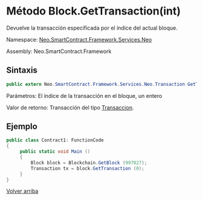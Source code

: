 # Método Block.GetTransaction(int)

Devuelve la transacción especificada por el índice del actual bloque.

Namespace: [Neo.SmartContract.Framework.Services.Neo](../../neo.md)

Assembly: Neo.SmartContract.Framework

## Sintaxis

```c#
public extern Neo.SmartContract.Framework.Services.Neo.Transaction GetTransaction (int index)
```

Parámetros: El índice de la transacción en el bloque, un entero

Valor de retorno: Transacción del tipo [Transaccion](../Transaction.md).

## Ejemplo

```c#
public class Contract1: FunctionCode
{
     public static void Main ()
     {
         Block block = Blockchain.GetBlock (997027);
         Transaction tx = block.GetTransaction (0);
     }
}
```



[Volver arriba](../Block.md)

